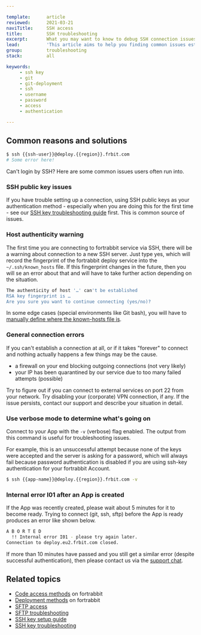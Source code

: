 ```yaml
---

template:      article
reviewed:      2021-03-21
naviTitle:     SSH access
title:         SSH troubleshooting
excerpt:       What you may want to know to debug SSH connection issues
lead:          'This article aims to help you finding common issues establishing an SSH connection on fortrabbit.'
group:         troubleshooting
stack:         all

keywords:
     - ssh key
     - git
     - git-deployment
     - ssh
     - username
     - password
     - access
     - authentication

---
```



## Common reasons and solutions

```bash
$ ssh {{ssh-user}}@deploy.{{region}}.frbit.com
# Some error here!
```

Can't login by SSH? Here are some common issues users often run into.

### SSH public key issues

If you have trouble setting up a connection, using SSH public keys as your authentication method - especially when you are doing this for the first time - see our [SSH key troubleshooting guide](ssh-key-troubleshooting) first. This is common source of issues.


### Host authenticity warning

The first time you are connecting to fortrabbit service via SSH, there will be a warning about connection to a new SSH server. Just type yes, which will record the fingerprint of the fortrabbit deploy service into the `~/.ssh/known_hosts` file. If this fingerprint changes in the future, then you will se an error about that and will have to take further action depending on the situation.

```bash
The authenticity of host '…' can't be established
RSA key fingerprint is …
Are you sure you want to continue connecting (yes/no)?
```

In some edge cases (special environments like Git bash), you will have to [manually define where the known-hosts file is](http://stackoverflow.com/questions/9299651/git-says-warning-permanently-added-to-the-list-of-known-hosts).


### General connection errors

If you can't establish a connection at all, or if it takes "forever" to connect and nothing actually happens a few things may be the cause.

* a firewall on your end blocking outgoing connections (not very likely)
* your IP has been quarantined by our service due to too many failed attempts (possible)

Try to figure out if you can connect to external services on port 22 from your network. Try disabling your (corporate) VPN connection, if any. If the issue persists, contact our support and describe your situation in detail.


### Use verbose mode to determine what's going on

Connect to your App with the `-v` (verbose) flag enabled. The output from this command is useful for troubleshooting issues.

For example, this is an unsuccessful attempt because none of the keys were accepted and the server is asking for a password, which will always fail because password authentication is disabled if you are using ssh-key authentication for your fortrabbit Account.

```bash
$ ssh {{app-name}}@deploy.{{region}}.frbit.com -v
```


### Internal error I01 after an App is created

If the App was recently created, please wait about 5 minutes for it to become ready. Trying to connect (git, ssh, sftp) before the App is ready produces an error like shown below.

```bash
A B O R T E D
  !! Internal error I01 - please try again later.
Connection to deploy.eu2.frbit.com closed.
```

If more than 10 minutes have passed and you still get a similar error (despite successful authentication), then please contact us via the <a href="#asd" onclick="Intercom('showNewMessage', 'I see an !! Internal error I01 for my App ______.')">support chat</a>.


## Related topics

- [Code access methods](/access-methods) on fortrabbit
- [Deployment methods](/deployment-methods) on fortrabbit
- [SFTP access](/sftp-uni)
- [SFTP troubleshooting](/sftp-troubleshooting)
- [SSH key setup guide](ssh-keys)
- [SSH key troubleshooting](/ssh-key-troubleshooting)
